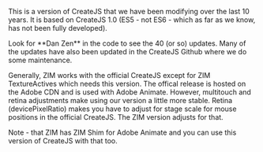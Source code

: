<p>This is a version of CreateJS that we have been modifying over the last 10 years.  
It is based on CreateJS 1.0 (ES5 - not ES6 - which as far as we know, has not been fully developed).</p>
<p>Look for **Dan Zen** in the code to see the 40 (or so) updates.
Many of the updates have also been updated in the CreateJS Github where we do some maintenance.</p>
<p>Generally, ZIM works with the official CreateJS except for ZIM TextureActives which needs this version.
The offical release is hosted on the Adobe CDN and is used with Adobe Animate. 
However, multitouch and retina adjustments make using our version a little more stable.
Retina (devicePixelRatio) makes you have to adjust for stage scale for mouse positions in the official CreateJS.
The ZIM version adjusts for that.</p>
<p>Note - that ZIM has ZIM Shim for Adobe Animate and you can use this version of CreateJS with that too.</p>
